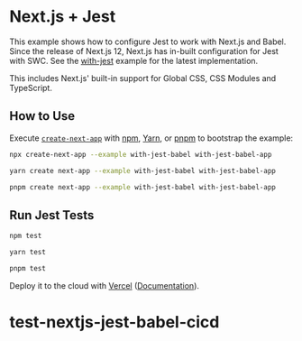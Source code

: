 # Next.js + Jest

This example shows how to configure Jest to work with Next.js and Babel. Since the release of Next.js 12, Next.js has in-built configuration for Jest with SWC. See the [with-jest](https://github.com/vercel/next.js/tree/canary/examples/with-jest) example for the latest implementation.

This includes Next.js' built-in support for Global CSS, CSS Modules and TypeScript.

## How to Use

Execute [`create-next-app`](https://github.com/vercel/next.js/tree/canary/packages/create-next-app) with [npm](https://docs.npmjs.com/cli/init), [Yarn](https://yarnpkg.com/lang/en/docs/cli/create/), or [pnpm](https://pnpm.io) to bootstrap the example:

```bash
npx create-next-app --example with-jest-babel with-jest-babel-app
```

```bash
yarn create next-app --example with-jest-babel with-jest-babel-app
```

```bash
pnpm create next-app --example with-jest-babel with-jest-babel-app
```

## Run Jest Tests

```bash
npm test
```

```bash
yarn test
```

```bash
pnpm test
```

Deploy it to the cloud with [Vercel](https://vercel.com/new?utm_source=github&utm_medium=readme&utm_campaign=next-example) ([Documentation](https://nextjs.org/docs/deployment)).
# test-nextjs-jest-babel-cicd
